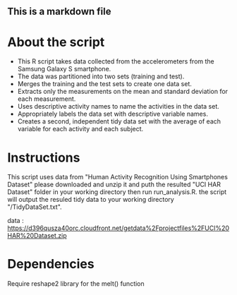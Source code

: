 ## This is a markdown file

About the script
=================

- This R script takes data collected from the accelerometers from the Samsung Galaxy S smartphone.
- The data was partitioned into two sets (training and test).
- Merges the training and the test sets to create one data set.
- Extracts only the measurements on the mean and standard deviation for each measurement. 
- Uses descriptive activity names to name the activities in the data set.
- Appropriately labels the data set with descriptive variable names. 
- Creates a second, independent tidy data set with the average of each variable for each activity and each subject.


Instructions
=================

This script uses data from "Human Activity Recognition Using Smartphones Dataset" 
please downloaded and unzip it and puth the resulted "UCI HAR Dataset" folder in your working directory 
then run run_analysis.R.
the script will output the resuled tidy data to your working directory "/TidyDataSet.txt".


data : https://d396qusza40orc.cloudfront.net/getdata%2Fprojectfiles%2FUCI%20HAR%20Dataset.zip


Dependencies
=================

Require reshape2 library for the melt() function